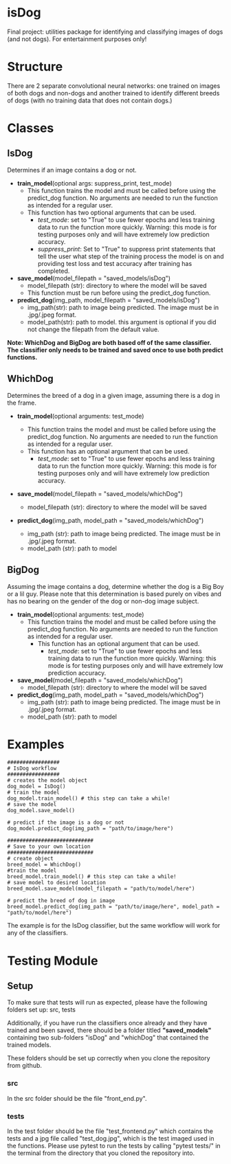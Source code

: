 # isDog
Final project: utilities package for identifying and classifying images of dogs (and not dogs). For entertainment purposes only!

# Structure
There are 2 separate convolutional neural networks: one trained on images of both dogs and non-dogs and another trained to identify different breeds of dogs (with no training data that does not contain dogs.)

# Classes

## IsDog

Determines if an image contains a dog or not.

 - **train_model**(optional args: suppress_print, test_mode)
   - This function trains the model and must be called before using the predict_dog function. No arguments are needed to run the function as intended for a regular user. 
   - This function has two optional arguments that can be used. 
      - *test_mode*: set to "True" to use fewer epochs and less training data to run the function more quickly. Warning: this mode is for testing purposes only and will have extremely low prediction accuracy. 
      - *suppress_print*: Set to "True" to suppress print statements that tell the user what step of the training process the model is on and providing test loss and test accuracy after training has completed.
 - **save_model**(model_filepath = "saved_models/isDog")
    - model_filepath (str): directory to where the model will be saved
    - This function must be run before using the predict_dog function.
 - **predict_dog**(img_path, model_filepath = "saved_models/isDog")
    - img_path(str): path to image being predicted. The image must be in .jpg/.jpeg format.
    - model_path(str): path to model. this argument is optional if you did not change the filepath from the default value.

**Note: WhichDog and BigDog are both based off of the same classifier. The classifier only needs to be trained and saved once to use both predict functions.**
## WhichDog

Determines the breed of a dog in a given image, assuming there is a dog in the frame.

 - **train_model**(optional arguments: test_mode)
   - This function trains the model and must be called before using the predict_dog function. No arguments are needed to run the function as intended for a regular user. 
   - This function has an optional argument that can be used. 
      - *test_mode*: set to "True" to use fewer epochs and less training data to run the function more quickly. Warning: this mode is for testing purposes only and will have extremely low prediction accuracy. 

 - **save_model**(model_filepath = "saved_models/whichDog")
    - model_filepath (str): directory to where the model will be saved
 - **predict_dog**(img_path, model_path = "saved_models/whichDog")
    - img_path (str): path to image being predicted. The image must be in .jpg/.jpeg format.
    - model_path (str): path to model

## BigDog

Assuming the image contains a dog, determine whether the dog is a Big Boy or a lil guy. Please note that this determination is based purely on vibes and has no bearing on the gender of the dog or non-dog image subject. 

 - **train_model**(optional arguments: test_mode)
   - This function trains the model and must be called before using the predict_dog function. No arguments are needed to run the function as intended for a regular user. 
      - This function has an optional argument that can be used. 
         - *test_mode*: set to "True" to use fewer epochs and less training data to run the function more quickly. Warning: this mode is for testing purposes only and will have extremely low prediction accuracy. 
 - **save_model**(model_filepath = "saved_models/whichDog")
    - model_filepath (str): directory to where the model will be saved
 - **predict_dog**(img_path, model_path = "saved_models/whichDog")
    - img_path (str): path to image being predicted. The image must be in .jpg/.jpeg format.
    - model_path (str): path to model  

# Examples
```
#################
# IsDog workflow
#################
# creates the model object
dog_model = IsDog()
# train the model
dog_model.train_model() # this step can take a while!
# save the model
dog_model.save_model()

# predict if the image is a dog or not
dog_model.predict_dog(img_path = "path/to/image/here")

############################
# Save to your own location
############################
# create object
breed_model = WhichDog()
#train the model
breed_model.train_model() # this step can take a while!
# save model to desired location
breed_model.save_model(model_filepath = "path/to/model/here")

# predict the breed of dog in image
breed_model.predict_dog(img_path = "path/to/image/here", model_path = "path/to/model/here")
```

The example is for the IsDog classifier, but the same workflow will work for any of the classifiers.

# Testing Module

## Setup

To make sure that tests will run as expected, please have the following folders set up: src, tests

Additionally, if you have run the classifiers once already and they have trained and been saved, there should be a folder titled **"saved_models"** containing two sub-folders "isDog" and "whichDog" that contained the trained models.  

These folders should be set up correctly when you clone the repository from github. 
### src
In the src folder should be the file "front_end.py". 

### tests
In the test folder should be the file "test_frontend.py" which contains the tests and a jpg file called "test_dog.jpg", which is the test imaged used in the functions. Please use pytest to run the tests by calling "pytest tests/" in the terminal from the directory that you cloned the repository into. 

